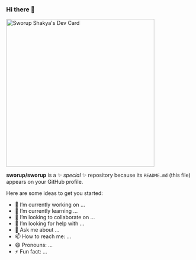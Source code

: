 ### Hi there 👋

<a href="https://app.daily.dev/sworup"><img src="https://api.daily.dev/devcards/6c5e83f893e74e50b7b14b89e23a9696.png?r=qeb" width="400" alt="Sworup Shakya's Dev Card"/></a>

**sworup/sworup** is a ✨ _special_ ✨ repository because its `README.md` (this file) appears on your GitHub profile.

Here are some ideas to get you started:

- 🔭 I’m currently working on ...
- 🌱 I’m currently learning ...
- 👯 I’m looking to collaborate on ...
- 🤔 I’m looking for help with ...
- 💬 Ask me about ...
- 📫 How to reach me: ...
- 😄 Pronouns: ...
- ⚡ Fun fact: ...

